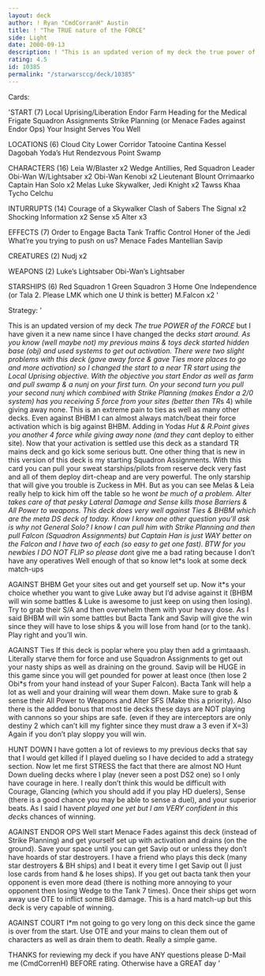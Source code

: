 ```yaml
---
layout: deck
author: ! Ryan "CmdCorranH" Austin
title: ! "The TRUE nature of the FORCE"
side: Light
date: 2000-09-13
description: ! "This is an updated verion of my deck the true power of the force and it s gotten better. Use Mains and toys along with heavy SAC and ships to DOMINATE the game."
rating: 4.5
id: 10385
permalink: "/starwarsccg/deck/10385"
---
```

Cards: 

'START (7)
Local Uprising/Liberation
Endor
Farm
Heading for the Medical Frigate
Squadron Assignments
Strike Planning (or Menace Fades against Endor Ops)
Your Insight Serves You Well

LOCATIONS (6)
Cloud City Lower Corridor
Tatooine Cantina
Kessel
Dagobah Yoda’s Hut
Rendezvous Point
Swamp

CHARACTERS (16)
Leia W/Blaster x2
Wedge Antillies, Red Squadron Leader
Obi-Wan W/Lightsaber x2
Obi-Wan Kenobi x2
Lieutenant Blount
Orrimaarko
Captain Han Solo x2
Melas
Luke Skywalker, Jedi Knight x2
Tawss Khaa
Tycho Celchu

INTURRUPTS (14)
Courage of a Skywalker
Clash of Sabers
The Signal x2
Shocking Information x2
Sense x5
Alter x3

EFFECTS (7)
Order to Engage
Bacta Tank
Traffic Control
Honer of the Jedi
What’re you trying to push on us?
Menace Fades
Mantellian Savip

CREATURES (2)
Nudj x2

WEAPONS (2)
Luke’s Lightsaber
Obi-Wan’s Lightsaber

STARSHIPS (6)
Red Squadron 1
Green Squadron 3
Home One
Independence (or Tala 2. Please LMK which one U think is better)
M.Falcon x2
'

Strategy: '

This is an updated version of my deck *The true POWER of the FORCE* but I have given it a new name since I have changed the deck*s start around. As you know (well maybe not) my previous mains & toys deck started hidden base (obj) and used systems to get out activation. There were two slight problems with this deck (gave away force & gave Ties more places to go and more activation) so I changed the start to a near TR start using the Local Uprising objective. With the objective you start Endor as well as farm and pull swamp & a nunj on your first turn. On your second turn you pull your second nunj which combined with Strike Planning (makes Endor a 2/0 system) has you receiving 5 force from your sites (better then TR*s 4) while giving away none. This is an extreme pain to ties as well as many other decks. Even against BHBM I can almost always match/beat their force activation which is big against BHBM. Adding in Yoda*s Hut & R.Point gives you another 4 force while giving away none (and they can*t deploy to either site). Now that your activation is settled use this deck as a standard TR mains deck and go kick some serious butt. One other thing that is new in this version of this deck is my starting Squadron Assignments. With this card you can pull your sweat starships/pilots from reserve deck very fast and all of them deploy dirt-cheap and are very powerful. The only starship that will give you trouble is Zuckess in MH. But as you can see Melas  & Leia really help to kick him off the table so he won*t be much of a problem. Alter takes care of that pesky Lateral Damage and Sense kills those Barriers & All Power to weapons. This deck does very well against Ties & BHBM which are the meta DS deck of today. Know I know one other question you&#8217;ll ask is *why not General Solo*? I know I can pull him with Strike Planning and then pull Falcon (Squadron Assignments) but Captain Han is just WAY better on the Falcon and I have two of each (so easy to get one fast).  BTW for you newbies I DO NOT FLIP so please don*t give me a bad rating because I don&#8217;t have any operatives Well enough of that so know let*s look at some deck match-ups

AGAINST BHBM Get your sites out and get yourself set up. Now it*s your choice whether you want to give Luke away but I&#8217;d advise against it (BHBM will win some battles & Luke is awesome to just keep on using then losing). Try to grab their S/A and then overwhelm them with your heavy dose. As I said BHBM will win some battles but Bacta Tank and Savip will give the win since they will have to lose ships & you will lose from hand (or to the tank). Play right and you&#8217;ll win.

AGAINST Ties If this deck is poplar where you play then add a grimtaaash. Literally starve them for force and use Squadron Assignments to get out your nasty ships as well as draining on the ground. Savip will be HUGE in this game since you will get pounded for power at least once (then lose 2 Obi*s from your hand instead of your Super Falcon).  Bacta Tank will help a lot as well and your draining will wear them down. Make sure to grab & sense their All Power to Weapons and Alter SFS (Make this a priority). Also there is the added bonus that most tie decks these days are NOT playing with cannons so your ships are safe.	(even if they are interceptors are only destiny 2 which can&#8217;t kill my fighter since they must draw a 3 even if X=3) Again if you don&#8217;t play sloppy you will win.

HUNT DOWN I have gotten a lot of reviews to my previous decks that say that I would get killed if I played dueling so I have decided to add a strategy section.  Now let me first STRESS the fact that there are almost NO Hunt Down dueling decks where I play (never seen a post DS2 one) so I only have courage in here. I really don&#8217;t think this would be difficult with Courage, Glancing (which you should add if you play HD duelers), Sense (there is a good chance you may be able to sense a duel), and your superior beats. As I said I haven*t played one yet but I am VERY confident in this deck*s chances of winning.

AGAINST ENDOR OPS Well start Menace Fades against this deck (instead of Strike Planning) and get yourself set up with activation and drains (on the ground). Save your space until you can get Savip out or unless they don&#8217;t have hoards of star destroyers. I have a friend who plays this deck (many star destroyers & BH ships) and I beat it every time I get Savip out (I just lose cards from hand & he loses ships). If you get out bacta tank then your opponent is even more dead (there is nothing more annoying to your opponent then losing Wedge to the Tank 7 times). Once their ships get worn away use OTE to inflict some BIG damage. This is a hard match-up but this deck is very capable of winning.

AGAINST COURT I*m not going to go very long on this deck since the game is over from the start. Use OTE and your mains to clean them out of characters as well as drain them to death. Really a simple game.

THANKS for reviewing my deck if you have ANY questions please D-Mail me (CmdCorrenH) BEFORE rating. Otherwise have a GREAT day 
'

